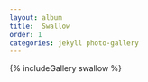 ```yaml
---
layout: album
title:  Swallow
order: 1
categories: jekyll photo-gallery
---
```


{% includeGallery swallow %}
